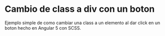 # Cambio de class a div con un boton

Ejemplo simple de como cambiar una class a un elemento al dar click en un boton hecho en Angular 5 con SCSS.
